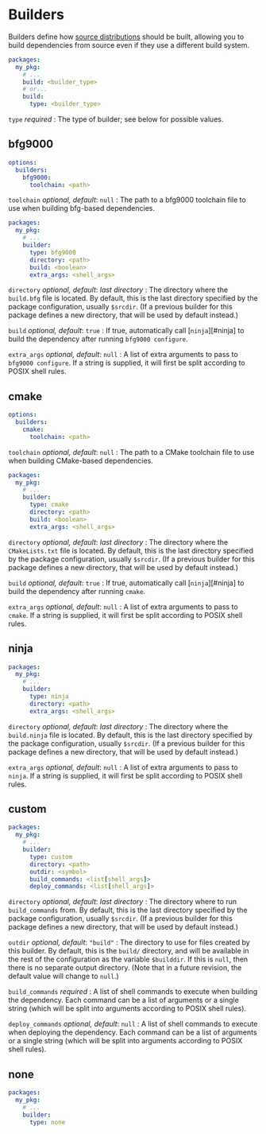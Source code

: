 # Builders

Builders define how [source distributions](packages.md#source-distributions)
should be built, allowing you to build dependencies from source even if they use
a different build system.

```yaml
packages:
  my_pkg:
    # ...
    build: <builder_type>
    # or...
    build:
      type: <builder_type>
```

`type` <span class="subtitle">*required*</span>
: The type of builder; see below for possible values.

## bfg9000

```yaml
options:
  builders:
    bfg9000:
      toolchain: <path>
```

`toolchain` <span class="subtitle">*optional, default*: `null`</span>
: The path to a bfg9000 toolchain file to use when building bfg-based
  dependencies.

```yaml
packages:
  my_pkg:
    # ...
    builder:
      type: bfg9000
      directory: <path>
      build: <boolean>
      extra_args: <shell_args>
```

`directory` <span class="subtitle">*optional, default*: *last directory*</span>
: The directory where the `build.bfg` file is located. By default, this is the
  last directory specified by the package configuration, usually `$srcdir`. (If
  a previous builder for this package defines a new directory, that will be used
  by default instead.)

`build` <span class="subtitle">*optional, default*: `true`</span>
: If true, automatically call [`ninja`][#ninja] to build the dependency after
  running `bfg9000 configure`.

`extra_args` <span class="subtitle">*optional, default*: `null`</span>
: A list of extra arguments to pass to `bfg9000 configure`. If a string is
  supplied, it will first be split according to POSIX shell rules.

## cmake

```yaml
options:
  builders:
    cmake:
      toolchain: <path>
```

`toolchain` <span class="subtitle">*optional, default*: `null`</span>
: The path to a CMake toolchain file to use when building CMake-based
  dependencies.

```yaml
packages:
  my_pkg:
    # ...
    builder:
      type: cmake
      directory: <path>
      build: <boolean>
      extra_args: <shell_args>
```

`directory` <span class="subtitle">*optional, default*: *last directory*</span>
: The directory where the `CMakeLists.txt` file is located. By default, this is
  the last directory specified by the package configuration, usually `$srcdir`.
  (If a previous builder for this package defines a new directory, that will be
  used by default instead.)

`build` <span class="subtitle">*optional, default*: `true`</span>
: If true, automatically call [`ninja`][#ninja] to build the dependency after
  running `cmake`.

`extra_args` <span class="subtitle">*optional, default*: `null`</span>
: A list of extra arguments to pass to `cmake`. If a string is supplied, it will
  first be split according to POSIX shell rules.

## ninja

```yaml
packages:
  my_pkg:
    # ...
    builder:
      type: ninja
      directory: <path>
      extra_args: <shell_args>
```

`directory` <span class="subtitle">*optional, default*: *last directory*</span>
: The directory where the `build.ninja` file is located. By default, this is
  the last directory specified by the package configuration, usually `$srcdir`.
  (If a previous builder for this package defines a new directory, that will be
  used by default instead.)

`extra_args` <span class="subtitle">*optional, default*: `null`</span>
: A list of extra arguments to pass to `ninja`. If a string is
  supplied, it will first be split according to POSIX shell rules.

## custom

```yaml
packages:
  my_pkg:
    # ...
    builder:
      type: custom
      directory: <path>
      outdir: <symbol>
      build_commands: <list[shell_args]>
      deploy_commands: <list[shell_args]>
```

`directory` <span class="subtitle">*optional, default*: *last directory*</span>
: The directory where to run `build_commands` from. By default, this is the last
  directory specified by the package configuration, usually `$srcdir`. (If a
  previous builder for this package defines a new directory, that will be used
  by default instead.)

`outdir` <span class="subtitle">*optional, default*: `"build"`</span>
: The directory to use for files created by this builder. By default, this is
  the `build/` directory, and will be available in the rest of the configuration
  as the variable `$builddir`. If this is `null`, then there is no separate
  output directory. (Note that in a future revision, the default value
  will change to `null`.)

`build_commands` <span class="subtitle">*required*</span>
: A list of shell commands to execute when building the dependency. Each command
  can be a list of arguments or a single string (which will be split into
  arguments according to POSIX shell rules).

`deploy_commands` <span class="subtitle">*optional, default*: `null`</span>
: A list of shell commands to execute when deploying the dependency. Each
  command can be a list of arguments or a single string (which will be split
  into arguments according to POSIX shell rules).

## none

```yaml
packages:
  my_pkg:
    # ...
    builder:
      type: none
```
